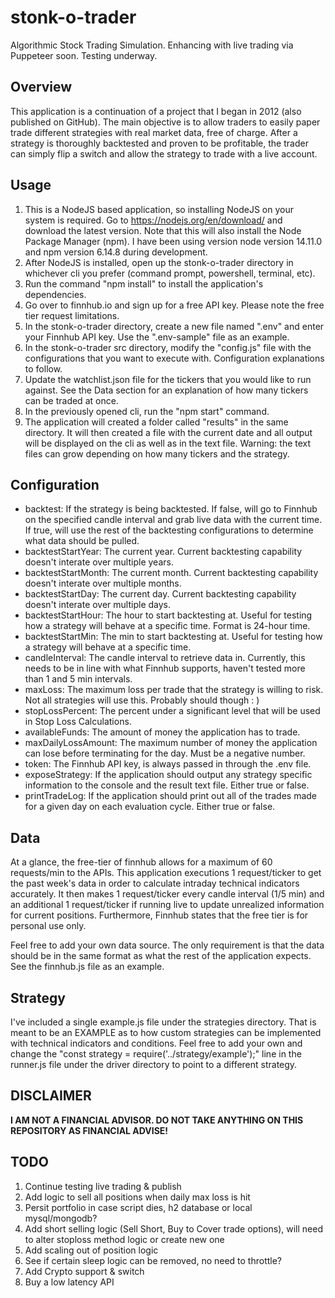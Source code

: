 # stonk-o-trader
Algorithmic Stock Trading Simulation. Enhancing with live trading via Puppeteer soon. Testing underway.

## Overview
This application is a continuation of a project that I began in 2012 (also published on GitHub). The main objective is to allow traders to easily paper trade different strategies with real market data, free of charge. After a strategy is thoroughly backtested and proven to be profitable, the trader can simply flip a switch and allow the strategy to trade with a live account.

## Usage
1. This is a NodeJS based application, so installing NodeJS on your system is required. Go to https://nodejs.org/en/download/ and download the latest version. Note that this will also install the Node Package Manager (npm). I have been using version node version 14.11.0 and npm version 6.14.8 during development.
2. After NodeJS is installed, open up the stonk-o-trader directory in whichever cli you prefer (command prompt, powershell, terminal, etc).
3. Run the command "npm install" to install the application's dependencies.
4. Go over to finnhub.io and sign up for a free API key. Please note the free tier request limitations.
5. In the stonk-o-trader directory, create a new file named ".env" and enter your Finnhub API key. Use the ".env-sample" file as an example.
6. In the stonk-o-trader src directory, modify the "config.js" file with the configurations that you want to execute with. Configuration explanations to follow.
7. Update the watchlist.json file for the tickers that you would like to run against. See the Data section for an explanation of how many tickers can be traded at once.
8. In the previously opened cli, run the "npm start" command. 
9. The application will created a folder called "results" in the same directory. It will then created a file with the current date and all output will be displayed on the cli as well as in the text file. Warning: the text files can grow depending on how many tickers and the strategy.  

## Configuration
  - backtest: If the strategy is being backtested. If false, will go to Finnhub on the specified candle interval and grab live data with the current time. If true, will use the rest of the backtesting configurations to determine what data should be pulled.
  - backtestStartYear: The current year. Current backtesting capability doesn't interate over multiple years.
  - backtestStartMonth: The current month. Current backtesting capability doesn't interate over multiple months.
  - backtestStartDay: The current day. Current backtesting capability doesn't interate over multiple days.
  - backtestStartHour: The hour to start backtesting at. Useful for testing how a strategy will behave at a specific time. Format is 24-hour time.
  - backtestStartMin: The min to start backtesting at. Useful for testing how a strategy will behave at a specific time.
  - candleInterval: The candle interval to retrieve data in. Currently, this needs to be in line with what Finnhub supports, haven't tested more than 1 and 5 min intervals.
  - maxLoss: The maximum loss per trade that the strategy is willing to risk. Not all strategies will use this. Probably should though : )
  - stopLossPercent: The percent under a significant level that will be used in Stop Loss Calculations.
  - availableFunds: The amount of money the application has to trade.
  - maxDailyLossAmount: The maximum number of money the application can lose before terminating for the day. Must be a negative number.
  - token: The Finnhub API key, is always passed in through the .env file.
  - exposeStrategy: If the application should output any strategy specific information to the console and the result text file. Either true or false.
  - printTradeLog: If the application should print out all of the trades made for a given day on each evaluation cycle. Either true or false.

## Data
At a glance, the free-tier of finnhub allows for a maximum of 60 requests/min to the APIs. This application executions 1 request/ticker to get the past week's data in order to calculate intraday technical indicators accurately. It then makes 1 request/ticker every candle interval (1/5 min) and an additional 1 request/ticker if running live to update unrealized information for current positions. Furthermore, Finnhub states that the free tier is for personal use only.

Feel free to add your own data source. The only requirement is that the data should be in the same format as what the rest of the application expects. See the finnhub.js file as an example.

## Strategy
I've included a single example.js file under the strategies directory. That is meant to be an EXAMPLE as to how custom strategies can be implemented with technical indicators and conditions. Feel free to add your own and change the "const strategy = require('../strategy/example');" line in the runner.js file under the driver directory to point to a different strategy.

## **DISCLAIMER**
**I AM NOT A FINANCIAL ADVISOR. DO NOT TAKE ANYTHING ON THIS REPOSITORY AS FINANCIAL ADVISE!**

## TODO 
1. Continue testing live trading & publish
2. Add logic to sell all positions when daily max loss is hit
3. Persit portfolio in case script dies, h2 database or local mysql/mongodb?
4. Add short selling logic (Sell Short, Buy to Cover trade options), will need to alter stoploss method logic or create new one
5. Add scaling out of position logic
6. See if certain sleep logic can be removed, no need to throttle?
7. Add Crypto support & switch
8. Buy a low latency API
